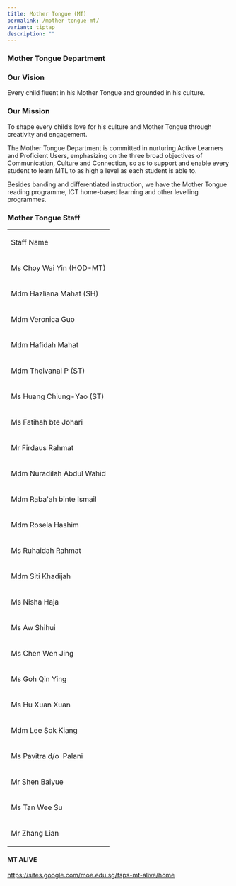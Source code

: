 ```yaml
---
title: Mother Tongue (MT)
permalink: /mother-tongue-mt/
variant: tiptap
description: ""
---
```

<h3><strong>Mother Tongue Department</strong></h3>
<h3><strong>Our Vision</strong></h3>
<p>Every child fluent in his Mother Tongue and grounded in his culture.</p>
<h3><strong>Our Mission</strong></h3>
<p>To shape every child’s love for his culture and Mother Tongue through
creativity and engagement.</p>
<p>The Mother Tongue Department is committed in nurturing Active Learners
and Proficient Users, emphasizing on the three broad objectives of Communication,
Culture and Connection, so as to support and enable every student to learn
MTL to as high a level as each student is able to.</p>
<p>Besides banding and differentiated instruction, we have the Mother Tongue
reading programme, ICT home-based learning and other&nbsp;levelling programmes.</p>
<p></p>
<h3><strong>Mother Tongue Staff</strong></h3>
<table style="minWidth: 25px">
<colgroup>
<col>
</colgroup>
<tbody>
<tr>
<td rowspan="1" colspan="1">
<p>Staff Name</p>
</td>
</tr>
<tr>
<td rowspan="1" colspan="1">
<p>Ms Choy Wai Yin (HOD-MT)</p>
</td>
</tr>
<tr>
<td rowspan="1" colspan="1">
<p>Mdm Hazliana Mahat (SH)</p>
</td>
</tr>
<tr>
<td rowspan="1" colspan="1">
<p>Mdm Veronica Guo</p>
</td>
</tr>
<tr>
<td rowspan="1" colspan="1">
<p>Mdm Hafidah Mahat</p>
</td>
</tr>
<tr>
<td rowspan="1" colspan="1">
<p>Mdm Theivanai P (ST)</p>
</td>
</tr>
<tr>
<td rowspan="1" colspan="1">
<p>Ms Huang Chiung-Yao (ST)</p>
</td>
</tr>
<tr>
<td rowspan="1" colspan="1">
<p>Ms Fatihah bte Johari</p>
</td>
</tr>
<tr>
<td rowspan="1" colspan="1">
<p>Mr Firdaus Rahmat</p>
</td>
</tr>
<tr>
<td rowspan="1" colspan="1">
<p>Mdm Nuradilah Abdul Wahid</p>
</td>
</tr>
<tr>
<td rowspan="1" colspan="1">
<p>Mdm Raba'ah binte Ismail</p>
</td>
</tr>
<tr>
<td rowspan="1" colspan="1">
<p>Mdm Rosela Hashim</p>
</td>
</tr>
<tr>
<td rowspan="1" colspan="1">
<p>Ms Ruhaidah Rahmat</p>
</td>
</tr>
<tr>
<td rowspan="1" colspan="1">
<p>Mdm Siti Khadijah</p>
</td>
</tr>
<tr>
<td rowspan="1" colspan="1">
<p>Ms Nisha Haja</p>
</td>
</tr>
<tr>
<td rowspan="1" colspan="1">
<p>Ms Aw Shihui</p>
</td>
</tr>
<tr>
<td rowspan="1" colspan="1">
<p>Ms Chen Wen Jing</p>
</td>
</tr>
<tr>
<td rowspan="1" colspan="1">
<p>Ms Goh Qin Ying</p>
</td>
</tr>
<tr>
<td rowspan="1" colspan="1">
<p>Ms Hu Xuan Xuan</p>
</td>
</tr>
<tr>
<td rowspan="1" colspan="1">
<p>Mdm Lee Sok Kiang</p>
</td>
</tr>
<tr>
<td rowspan="1" colspan="1">
<p>Ms Pavitra d/o&nbsp; Palani</p>
</td>
</tr>
<tr>
<td rowspan="1" colspan="1">
<p>Mr Shen Baiyue</p>
</td>
</tr>
<tr>
<td rowspan="1" colspan="1">
<p>Ms Tan Wee Su</p>
</td>
</tr>
<tr>
<td rowspan="1" colspan="1">
<p>Mr Zhang Lian</p>
</td>
</tr>
</tbody>
</table>
<h4><strong>MT ALIVE</strong></h4>
<p><a href="https://sites.google.com/moe.edu.sg/fsps-mt-alive/home" rel="noopener nofollow" target="_blank">https://sites.google.com/moe.edu.sg/fsps-mt-alive/home</a>
</p>
<p></p>